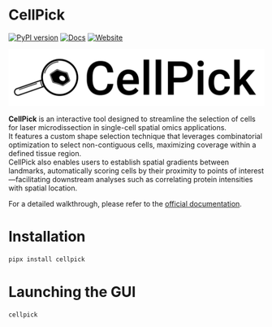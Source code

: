 # CellPick
[![PyPI version](https://img.shields.io/pypi/v/cellpick.svg?logo=pypi)](https://pypi.org/project/cellpick/)
[![Docs](https://img.shields.io/badge/docs-latest-blue?logo=readthedocs)](https://cellpick.readthedocs.io/en/latest/)
[![Website](https://img.shields.io/badge/website-cellpick.org-44cc11?logo=google-chrome)](https://cellpick.pages.dev/)

![CellPick Logo](https://raw.githubusercontent.com/BorgwardtLab/CellPick/38cc265d4541407aaed1536e04fc8523a4870f96/cellpick/assets/logo-h.svg)

**CellPick** is an interactive tool designed to streamline the selection of cells for laser microdissection in single-cell spatial omics applications.  
It features a custom shape selection technique that leverages combinatorial optimization to select non-contiguous cells, maximizing coverage within a defined tissue region.  
CellPick also enables users to establish spatial gradients between landmarks, automatically scoring cells by their proximity to points of interest—facilitating downstream analyses such as correlating protein intensities with spatial location.

For a detailed walkthrough, please refer to the [official documentation](https://cellpick.readthedocs.io/en/latest/).

# Installation

```bash
pipx install cellpick
```

# Launching the GUI

```bash
cellpick
```